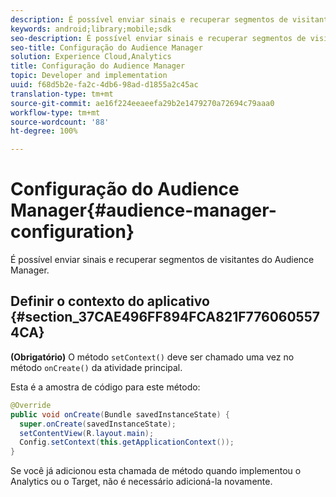 ```yaml
---
description: É possível enviar sinais e recuperar segmentos de visitantes no gerenciamento de público-alvo.
keywords: android;library;mobile;sdk
seo-description: É possível enviar sinais e recuperar segmentos de visitantes no gerenciamento de público-alvo.
seo-title: Configuração do Audience Manager
solution: Experience Cloud,Analytics
title: Configuração do Audience Manager
topic: Developer and implementation
uuid: f68d5b2e-fa2c-4db6-98ad-d1855a2c45ac
translation-type: tm+mt
source-git-commit: ae16f224eeaeefa29b2e1479270a72694c79aaa0
workflow-type: tm+mt
source-wordcount: '88'
ht-degree: 100%

---
```



# Configuração do Audience Manager{#audience-manager-configuration}

É possível enviar sinais e recuperar segmentos de visitantes do Audience Manager.

## Definir o contexto do aplicativo {#section_37CAE496FF894FCA821F7760605574CA}

**(Obrigatório)** O método `setContext()` deve ser chamado uma vez no método `onCreate()` da atividade principal.

Esta é a amostra de código para este método:

```java
@Override 
public void onCreate(Bundle savedInstanceState) { 
  super.onCreate(savedInstanceState); 
  setContentView(R.layout.main); 
  Config.setContext(this.getApplicationContext()); 
}
```

Se você já adicionou esta chamada de método quando implementou o Analytics ou o Target, não é necessário adicioná-la novamente.
